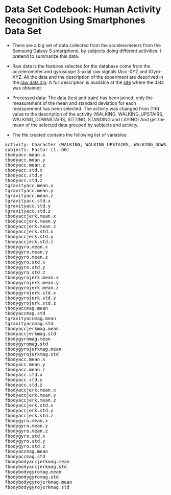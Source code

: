Data Set Codebook: Human Activity Recognition Using Smartphones Data Set  
========================================================================
* There are a big set of data collected from the accelerometers from the Samsung Galaxy S smartphone, by subjects doing different activities. I pretend to summarize this data.

* Raw data is the features selected for the database come from the accelerometer and gyroscope 3-axial raw signals tAcc-XYZ and tGyro-XYZ. All the data and the description of the experiment are descrived in the  [raw data zip](https://d396qusza40orc.cloudfront.net/getdata%2Fprojectfiles%2FUCI%20HAR%20Dataset).
A full description is available at the [site](http://archive.ics.uci.edu/ml/datasets/Human+Activity+Recognition+Using+Smartphones) where the data was obtained: 


* Processed data:
The data (test and train) has been joined, only the measurement of the mean and standard deviation for each measurement has been selected.
The activity was changed from (1:6) value to the description of the activity (WALKING, WALKING_UPSTAIRS, WALKING_DOWNSTAIRS, SITTING, STANDING and LAYING)
And get the mean of the selected data grouped by subjects and activity.

* The file created contains the following list of variables:
<PRE>
activity: Character (WALKING, WALKING_UPSTAIRS, WALKING_DOWNSTAIRS, SITTING, STANDING and LAYING)
subjects: Factor (1..60)
tbodyacc.mean.x
tbodyacc.mean.y
tbodyacc.mean.z
tbodyacc.std.x
tbodyacc.std.y
tbodyacc.std.z
tgravityacc.mean.x
tgravityacc.mean.y
tgravityacc.mean.z
tgravityacc.std.x
tgravityacc.std.y
tgravityacc.std.z
tbodyaccjerk.mean.x
tbodyaccjerk.mean.y
tbodyaccjerk.mean.z
tbodyaccjerk.std.x
tbodyaccjerk.std.y
tbodyaccjerk.std.z
tbodygyro.mean.x
tbodygyro.mean.y
tbodygyro.mean.z
tbodygyro.std.x
tbodygyro.std.y
tbodygyro.std.z
tbodygyrojerk.mean.x
tbodygyrojerk.mean.y
tbodygyrojerk.mean.z
tbodygyrojerk.std.x
tbodygyrojerk.std.y
tbodygyrojerk.std.z
tbodyaccmag.mean
tbodyaccmag.std
tgravityaccmag.mean
tgravityaccmag.std
tbodyaccjerkmag.mean
tbodyaccjerkmag.std
tbodygyromag.mean
tbodygyromag.std
tbodygyrojerkmag.mean
tbodygyrojerkmag.std
fbodyacc.mean.x
fbodyacc.mean.y
fbodyacc.mean.z
fbodyacc.std.x
fbodyacc.std.y
fbodyacc.std.z
fbodyaccjerk.mean.x
fbodyaccjerk.mean.y
fbodyaccjerk.mean.z
fbodyaccjerk.std.x
fbodyaccjerk.std.y
fbodyaccjerk.std.z
fbodygyro.mean.x
fbodygyro.mean.y
fbodygyro.mean.z
fbodygyro.std.x
fbodygyro.std.y
fbodygyro.std.z
fbodyaccmag.mean
fbodyaccmag.std
fbodybodyaccjerkmag.mean
fbodybodyaccjerkmag.std
fbodybodygyromag.mean
fbodybodygyromag.std
fbodybodygyrojerkmag.mean
fbodybodygyrojerkmag.std
</PRE>
